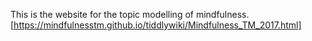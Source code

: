 This is the website for the topic modelling of mindfulness. 
[https://mindfulnesstm.github.io/tiddlywiki/Mindfulness_TM_2017.html]
